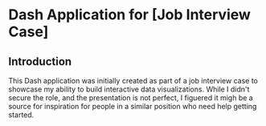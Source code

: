 # Dash Application for [Job Interview Case]

## Introduction
This Dash application was initially created as part of a job interview case to showcase my ability to build interactive data visualizations. While I didn't secure the role, and the presentation is not perfect, I figuered it migh be a source for inspiration for people in a similar position who need help getting started.
